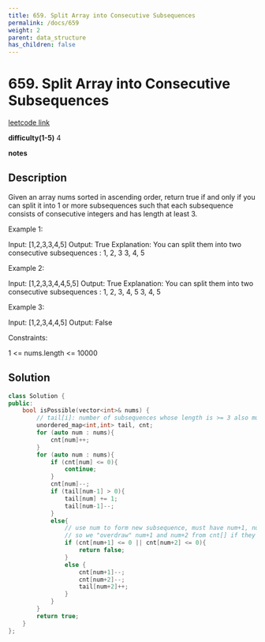 ```yaml
---
title: 659. Split Array into Consecutive Subsequences
permalink: /docs/659
weight: 2
parent: data_structure
has_children: false
---
```

# 659. Split Array into Consecutive Subsequences

[leetcode link](https://leetcode.com/problems/split-array-into-consecutive-subsequences/)

**difficulty(1-5)** 
4

**notes**   


## Description
Given an array nums sorted in ascending order, return true if and only if you can split it into 1 or more subsequences such that each subsequence consists of consecutive integers and has length at least 3.

 

Example 1:

Input: [1,2,3,3,4,5]
Output: True
Explanation:
You can split them into two consecutive subsequences : 
1, 2, 3
3, 4, 5

Example 2:

Input: [1,2,3,3,4,4,5,5]
Output: True
Explanation:
You can split them into two consecutive subsequences : 
1, 2, 3, 4, 5
3, 4, 5

Example 3:

Input: [1,2,3,4,4,5]
Output: False
 

Constraints:

1 <= nums.length <= 10000

## Solution

```c++
class Solution {
public:
    bool isPossible(vector<int>& nums) {
        // tail[i]: number of subsequences whose length is >= 3 also must end with number i as its tail.
        unordered_map<int,int> tail, cnt;
        for (auto num : nums){
            cnt[num]++;
        }
        for (auto num : nums){
            if (cnt[num] <= 0){
                continue;
            }
            cnt[num]--;
            if (tail[num-1] > 0){
                tail[num] += 1;
                tail[num-1]--;
            }
            else{
                // use num to form new subsequence, must have num+1, num+2 ready
                // so we "overdraw" num+1 and num+2 from cnt[] if they exist. 
                if (cnt[num+1] <= 0 || cnt[num+2] <= 0){
                    return false;
                }
                else {
                    cnt[num+1]--;
                    cnt[num+2]--;
                    tail[num+2]++;
                }
            }
        }
        return true;
    }
};
```

<!-- 
Default label
{: .label }

Blue label
{: .label .label-blue }

Stable
{: .label .label-green }

New release
{: .label .label-purple }

Coming soon
{: .label .label-yellow }

Deprecated
{: .label .label-red } -->
